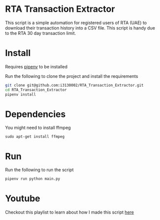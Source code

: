 # RTA Transaction Extractor
This script is a simple automation for registered users of RTA (UAE) to download their transaction history into a CSV file. This script is handy due to the RTA 30 day transaction limit.

# Install
Requires [pipenv](https://pipenv.pypa.io/en/latest/) to be installed 

Run the following to clone the project and install the requirements
```bash
git clone git@github.com:i3130002/RTA_Transaction_Extractor.git
cd RTA_Transaction_Extractor
pipenv install
```

# Dependencies
You might need to install ffmpeg

`sudo apt-get install ffmpeg`


# Run
Run the following to run the script
```bash
pipenv run python main.py
```


# Youtube
Checkout this playlist to learn about how I made this script [here](https://www.youtube.com/playlist?list=PLtxitKIZCR4Ir0N2leUc4qPJd9OOHyvU0)